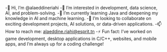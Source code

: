 -👋 Hi, I’m @alaeddineriahi
-👀 I’m interested in development, data science, AI, and problem-solving.
-🌱 I’m currently learning Java and deepening my knowledge in AI and machine learning.
-💞️ I’m looking to collaborate on exciting development projects, AI solutions, or data-driven applications.
-📫 How to reach me: alaeddine.riahi@esprit.tn
-⚡ Fun fact: I’ve worked on game development, desktop applications in C/C++, websites, and mobile apps, and I’m always up for a coding challenge!
<!--- alaeddineriahi/alaeddineriahi is a ✨ special ✨ repository because its `README.md` (this file) appears on your GitHub profile. You can click the Preview link to take a look at your changes. --->
